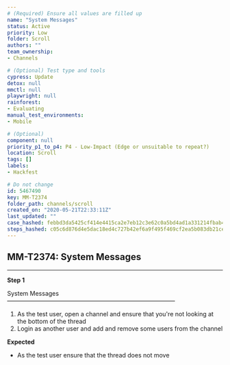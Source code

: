 ```yaml
---
# (Required) Ensure all values are filled up
name: "System Messages"
status: Active
priority: Low
folder: Scroll
authors: ""
team_ownership: 
- Channels

# (Optional) Test type and tools
cypress: Update
detox: null
mmctl: null
playwright: null
rainforest: 
- Evaluating
manual_test_environments: 
- Mobile

# (Optional)
component: null
priority_p1_to_p4: P4 - Low-Impact (Edge or unsuitable to repeat?)
location: Scroll
tags: []
labels: 
- Hackfest

# Do not change
id: 5467490
key: MM-T2374
folder_path: channels/scroll
created_on: "2020-05-21T22:33:11Z"
last_updated: ""
case_hashed: febbd3da5425cf414e4415ca2e7eb12c3e62c0a5bd4ad1a331214fbab412a55aaabcc38351b61a7a739c8b19246fd5fe
steps_hashed: c05c6d876d4e5dac18ed4c727b42ef6a9f495f469cf2ea5b083db21ce599230163a1ca5aae55ac16f267989440829ddd
---
```


## MM-T2374: System Messages

---

**Step 1**

System Messages\
————————————————————————————

1. As the test user, open a channel and ensure that you're not looking at the bottom of the thread
2. Login as another user and add and remove some users from the channel

**Expected**

- As the test user ensure that the thread does not move
